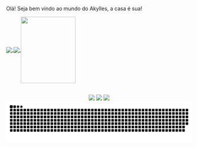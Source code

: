 Olá! Seja bem vindo ao mundo do Akylles, a casa é sua! 
 
<div>
  <a href="https://github.com/Akyllesbarros">
  <img height="180em"   align="center" src="https://github-readme-stats.vercel.app/api?username=Akyllesbarros&show_icons=true&theme=jolly&include_all_commits=true&count_private=true"/>
  <img height="180em"  align="center" src="https://github-readme-stats.vercel.app/api/top-langs/?username=Akyllesbarros&&layout=compact&hide=shell&theme=jolly"/>

  <img align="center" width="148" height="180" src="https://media1.tenor.com/images/68e8337fb4eb7e40645d832c64762a8b/tenor.gif?itemid=19443613">
</div>
 <br>
<div  align="center"> 
  
  <a href="https://www.instagram.com/akyllesbarros/" target="_blank"><img src="https://img.shields.io/badge/-Instagram-%23E4405F?style=for-the-badge&logo=instagram&logoColor=white" target="_blank"></a>
  <a href="https://www.linkedin.com/in/akylles-barros-699922107/" target="_blank"><img src="https://img.shields.io/badge/-LinkedIn-%230077B5?style=for-the-badge&logo=linkedin&logoColor=white" target="_blank"></a> 
  <a href = "mailto:akylles.f.barros@hotmail.com"><img src="https://image.flaticon.com/icons/png/512/732/732223.png" target="_blank"></a>
  ![Snake animation](https://github.com/Akyllesbarros/Akyllesbarros/blob/output/github-contribution-grid-snake.svg)
 
</div>
 
